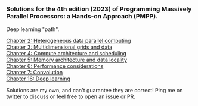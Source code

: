 ### Solutions for the 4th edition (2023) of Programming Massively Parallel Processors: a Hands-on Approach (PMPP).

Deep learning "path".

[Chapter 2: Heterogeneous data parallel computing](chapter_2.md)  
[Chapter 3: Multidimensional grids and data](chapter_3.md)  
[Chapter 4: Compute architecture and scheduling](chapter_4.md)  
[Chapter 5: Memory architecture and data locality](chapter_5.md)  
[Chapter 6: Performance considerations](chapter_6.md)  
[Chapter 7: Convolution](chapter_7.md)  
[Chapter 16: Deep learning](chapter_16.md)

Solutions are my own, and can't guarantee they are correct! Ping me on twitter to discuss or feel free to open an issue or PR.
